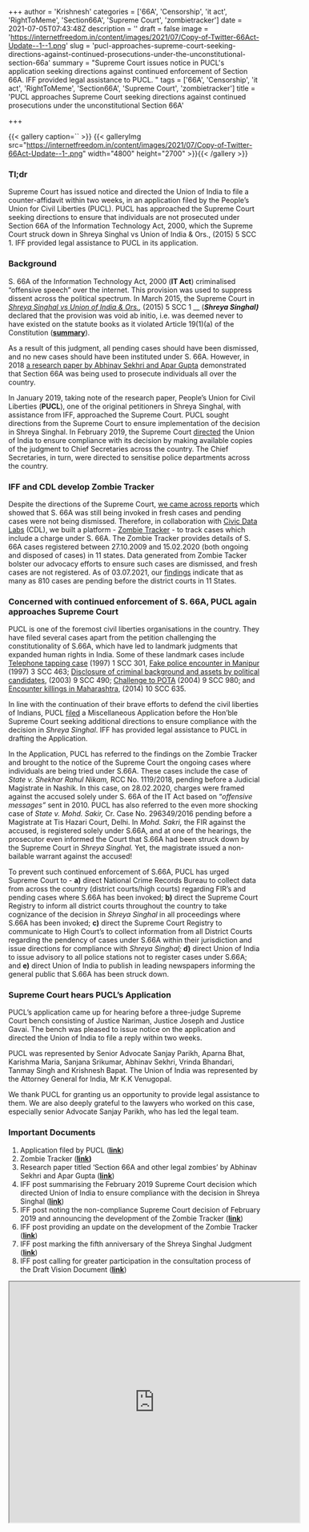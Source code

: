 +++
author = 'Krishnesh'
categories = ['66A', 'Censorship', 'it act', 'RightToMeme', 'Section66A', 'Supreme Court', 'zombietracker']
date = 2021-07-05T07:43:48Z
description = ''
draft = false
image = 'https://internetfreedom.in/content/images/2021/07/Copy-of-Twitter-66Act-Update--1--1.png'
slug = 'pucl-approaches-supreme-court-seeking-directions-against-continued-prosecutions-under-the-unconstitutional-section-66a'
summary = "Supreme Court issues notice in PUCL's application seeking directions against continued enforcement of Section 66A. IFF provided legal assistance to PUCL. "
tags = ['66A', 'Censorship', 'it act', 'RightToMeme', 'Section66A', 'Supreme Court', 'zombietracker']
title = 'PUCL approaches Supreme Court seeking directions against continued prosecutions under the unconstitutional Section 66A'

+++


{{< gallery caption=`` >}}
{{< galleryImg  src="https://internetfreedom.in/content/images/2021/07/Copy-of-Twitter-66Act-Update--1-.png" width="4800" height="2700" >}}{{< /gallery >}}

>>>> <form><script src="https://checkout.razorpay.com/v1/payment-button.js" data-payment_button_id="pl_HLkgeWGQLMuddp" async> </script> </form>

### Tl;dr

Supreme Court has issued notice and directed the Union of India to file a counter-affidavit within two weeks, in an application filed by the People’s Union for Civil Liberties (PUCL). PUCL has approached the Supreme Court seeking directions to ensure that individuals are not prosecuted under Section 66A of the Information Technology Act, 2000, which the Supreme Court struck down in Shreya Singhal vs Union of India & Ors., (2015) 5 SCC 1. IFF provided legal assistance to PUCL in its application.

### Background

S. 66A of the Information Technology Act, 2000 (**IT Act**) criminalised “offensive speech” over the internet.  This provision was used to suppress dissent across the political spectrum. In March 2015, the Supreme Court in [_Shreya Singhal vs Union of India & Ors._](https://indiankanoon.org/doc/110813550/)_,_ (2015) 5 SCC 1 __ (_**Shreya Singhal)**_ declared that the provision was void ab initio, i.e. was deemed never to have existed on the statute books as it violated Article 19(1)(a) of the Constitution ([**summary**](https://globalfreedomofexpression.columbia.edu/cases/shreya-singhal-v-union-of-india/)).

As a result of this judgment, all pending cases should have been dismissed, and no new cases should have been instituted under S. 66A. However, in 2018 [a research paper by Abhinav Sekhri and Apar Gupta](https://papers.ssrn.com/sol3/papers.cfm?abstract_id=3275893) demonstrated that Section 66A was being used to prosecute individuals all over the country.

In January 2019, taking note of the research paper, People’s Union for Civil Liberties (**PUCL**), one of the original petitioners in Shreya Singhal, with assistance from IFF, approached the Supreme Court. PUCL sought directions from the Supreme Court to ensure implementation of the decision in Shreya Singhal. In February 2019, the Supreme Court [directed](https://internetfreedom.in/section-66a-bites-the-zombie-dust-righttomeme-section66a/) the Union of India to ensure compliance with its decision by making available copies of the judgment to Chief Secretaries across the country. The Chief Secretaries, in turn, were directed to sensitise police departments across the country.

### IFF and CDL develop Zombie Tracker

Despite the directions of the Supreme Court, [we came across reports](https://internetfreedom.in/66a-zombies-continue-to-menace-free-speech-on-the-internet/) which showed that S. 66A was still being invoked in fresh cases and pending cases were not being dismissed. Therefore, in collaboration with [Civic Data Labs](https://civicdatalab.in/) (CDL), we built a platform - [Zombie Tracker](https://zombietracker.in/) - to track cases which include a charge under S. 66A. The Zombie Tracker provides details of S. 66A cases registered between 27.10.2009 and 15.02.2020 (both ongoing and disposed of cases) in 11 states. Data generated from Zombie Tacker bolster our advocacy efforts to ensure such cases are dismissed, and fresh cases are not registered. As of 03.07.2021, our [findings](https://zombietracker.in/viz/) indicate that as many as 810 cases are pending before the district courts in 11 States.

### Concerned with continued enforcement of S. 66A, PUCL again approaches Supreme Court

PUCL is one of the foremost civil liberties organisations in the country. They have filed several cases apart from the petition challenging the constitutionality of S.66A, which have led to landmark judgments that expanded human rights in India. Some of these landmark cases include [Telephone tapping case](https://indiankanoon.org/doc/31276692/) (1997) 1 SCC 301, [Fake police encounter in Manipur](https://indiankanoon.org/doc/544871/) (1997) 3 SCC 463; [Disclosure of criminal background and assets by political candidates](https://indiankanoon.org/doc/15059075/), (2003) 9 SCC 490; [Challenge to POTA](https://indiankanoon.org/doc/110957682/) (2004) 9 SCC 980; and [Encounter killings in Maharashtra](https://indiankanoon.org/doc/25812914/), (2014) 10 SCC 635.

In line with the continuation of their brave efforts to defend the civil liberties of Indians, PUCL [filed](https://drive.google.com/file/d/18YXE82irR3Kh9H_Pz63McZ-Z4GV90tKr/view?usp=sharing) a Miscellaneous Application before the Hon’ble Supreme Court seeking additional directions to ensure compliance with the decision in _Shreya Singhal_. IFF has provided legal assistance to PUCL in drafting the Application.

In the Application, PUCL has referred to the findings on the Zombie Tracker and brought to the notice of the Supreme Court the ongoing cases where individuals are being tried under S.66A. These cases include the case of _State v. Shekhar Rahul Nikam,_ RCC No. 1119/2018, pending before a Judicial Magistrate in Nashik. In this case, on 28.02.2020, charges were framed against the accused solely under S. 66A of the IT Act based on “_offensive messages”_ sent in 2010. PUCL has also referred to the even more shocking case of _State v. Mohd. Sakir,_ Cr. Case No. 296349/2016 pending before a Magistrate at Tis Hazari Court, Delhi. In _Mohd. Sakri,_ the FIR against the accused, is registered solely under S.66A, and at one of the hearings, the prosecutor even informed the Court that S.66A had been struck down by the Supreme Court in _Shreya Singhal._ Yet, the magistrate issued a non-bailable warrant against the accused!

To prevent such continued enforcement of S.66A, PUCL has urged Supreme Court to - **a)** direct National Crime Records Bureau to collect data from across the country (district courts/high courts) regarding FIR’s and pending cases where S.66A has been invoked; **b)** direct the Supreme Court Registry to inform all district courts throughout the country to take cognizance of the decision in _Shreya Singhal_ in all proceedings where S.66A has been invoked; **c)** direct the Supreme Court Registry to communicate to High Court’s to collect information from all District Courts regarding the pendency of cases under S.66A within their jurisdiction and issue directions for compliance with _Shreya Singhal;_ **d)** direct Union of India to issue advisory to all police stations not to register cases under S.66A; and **e)** direct Union of India to publish in leading newspapers informing the general public that S.66A has been struck down.

### Supreme Court hears PUCL’s Application

PUCL’s application came up for hearing before a three-judge Supreme Court bench consisting of Justice Nariman, Justice Joseph and Justice Gavai. The bench was pleased to issue notice on the application and directed the Union of India to file a reply within two weeks.

PUCL was represented by Senior Advocate Sanjay Parikh, Aparna Bhat, Karishma Maria, Sanjana Srikumar, Abhinav Sekhri, Vrinda Bhandari, Tanmay Singh and Krishnesh Bapat. The Union of India was represented by the Attorney General for India, Mr K.K Venugopal.

We thank PUCL for granting us an opportunity to provide legal assistance to them. We are also deeply grateful to the lawyers who worked on this case, especially senior Advocate Sanjay Parikh, who has led the legal team.

### Important Documents

1. Application filed by PUCL ([**link**](https://drive.google.com/file/d/18YXE82irR3Kh9H_Pz63McZ-Z4GV90tKr/view?usp=sharing))
2. Zombie Tracker ([**link**](https://zombietracker.in/)**)**
3. Research paper titled ‘Section 66A and other legal zombies’ by Abhinav Sekhri and Apar Gupta ([**link**](https://papers.ssrn.com/sol3/papers.cfm?abstract_id=3275893))
4. IFF post summarising the February 2019 Supreme Court decision which directed Union of India to ensure compliance with the decision in Shreya Singhal ([**link**](https://internetfreedom.in/section-66a-bites-the-zombie-dust-righttomeme-section66a/))
5. IFF post noting the non-compliance Supreme Court decision of February 2019 and announcing the development of the Zombie Tracker ([**link**](https://internetfreedom.in/66a-zombies-continue-to-menace-free-speech-on-the-internet/))
6. IFF post providing an update on the development of the Zombie Tracker ([**link**](https://internetfreedom.in/update-on-zombie-tracker/))
7. IFF post marking the fifth anniversary of the Shreya Singhal Judgment ([**link**](https://internetfreedom.in/marking-the-5-year-anniversary-of-the-shreya-singhal-judgement/))
8. IFF post calling for greater participation in the consultation process of the Draft Vision Document ([**link**](https://internetfreedom.in/digitization-of-indian-judiciary-phase-iii/))

<iframe src="https://drive.google.com/file/d/1M1ONH174gcXo0pP-TvxtfyKPjm3ZuNGT/preview" width="580" height="480"></iframe>

> > > <form><script src="https://cdn.razorpay.com/static/widget/subscription-button.js" data-subscription_button_id="pl_HLk5qU1K35hmPH" data-button_theme="brand-color" async> </script> </form>







